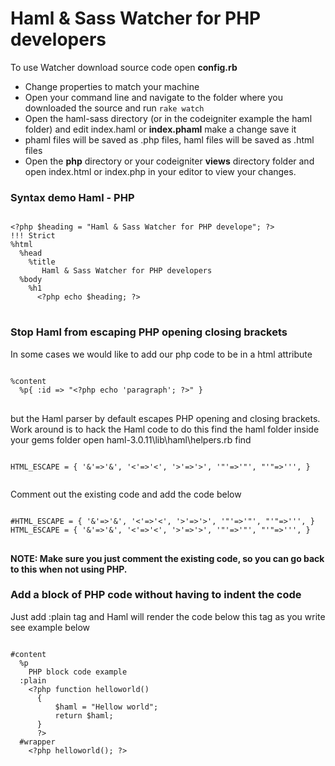 <h1> Haml &amp; Sass Watcher for PHP developers </h1>
<p>
To use Watcher download source code open <strong>config.rb</strong>
</p>
<ul>
<li>Change properties to match your machine</li>
<li>Open your command line and navigate to the folder where you downloaded the source and run <code>rake watch</code></li>
<li>Open the haml-sass directory (or in the codeigniter example the haml folder) and edit index.haml or <strong>index.phaml</strong> make a change save it</li>
<li>phaml files will be saved as .php files, haml files will be saved as .html files</li>
<li>Open the <strong>php</strong> directory or your codeigniter <strong>views</strong> directory folder and open index.html or index.php in your editor to view your changes.</li>
</ul>

<h3>Syntax demo Haml - PHP</h3>
<pre>
<code>
&lt;?php $heading = "Haml & Sass Watcher for PHP develope"; ?&gt;
!!! Strict
%html
  %head
    %title
       Haml &amp; Sass Watcher for PHP developers
  %body
    %h1
      &lt;?php echo $heading; ?&gt;
</code>
</pre>
<h3>Stop Haml from escaping PHP opening closing brackets</h3>
<p>
In some cases we would like to add our php code to be in a html attribute 
</p>
<pre>
<code>
%content
  %p{ :id => "&lt;?php echo 'paragraph'; ?&gt;" }
</code>
</pre>
<p>
but the Haml parser by default escapes PHP opening and closing brackets.
Work around is to hack the Haml code to do this find the haml folder inside your gems folder open haml-3.0.11\lib\haml\helpers.rb find
</p>
<pre>
<code>
HTML_ESCAPE = { '&'=>'&amp;', '<'=>'&lt;', '>'=>'&gt;', '"'=>'&quot;', "'"=>'&#039;', }
</pre>
</code>
Comment out the existing code and add the code below
<pre>
<code>
#HTML_ESCAPE = { '&'=>'&amp;', '<'=>'&lt;', '>'=>'&gt;', '"'=>'&quot;', "'"=>'&#039;', }
HTML_ESCAPE = { '&'=>'&amp;', '<'=>'<', '>'=>'>', '"'=>'&quot;', "'"=>'&#039;', }
</code>
</pre>
<strong>NOTE: Make sure you just comment the existing code, so you can go back to this when not using PHP.</strong>

<h3>Add a block of PHP code without having to indent the code</h3>

<p>
Just add :plain tag and Haml will render the code below this tag as you write see example below
</p>

<pre><code>
#content
  %p
    PHP block code example
  :plain
    &lt;?php function helloworld()
      {
          $haml = "Hellow world";
          return $haml;
      }
      ?&gt;
  #wrapper
    &lt;?php helloworld(); ?&gt;
</code></pre>
